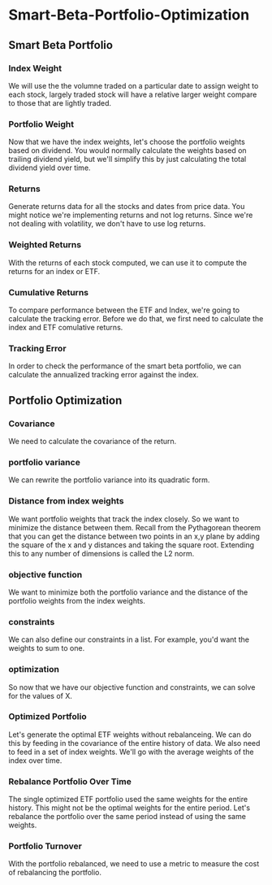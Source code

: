 # Smart-Beta-Portfolio-Optimization

## Smart Beta Portfolio 

### Index Weight 
We will use the the volumne traded on a particular date to assign weight to each stock, largely traded stock will have a relative larger weight compare 
to those that are lightly traded. 

### Portfolio Weight 
Now that we have the index weights, let's choose the portfolio weights based on dividend. You would normally calculate the weights based on 
trailing dividend yield, but we'll simplify this by just calculating the total dividend yield over time.

### Returns 
Generate returns data for all the stocks and dates from price data. You might notice we're implementing returns and not log returns. 
Since we're not dealing with volatility, we don't have to use log returns.

### Weighted Returns 
With the returns of each stock computed, we can use it to compute the returns for an index or ETF.

### Cumulative Returns 
To compare performance between the ETF and Index, we're going to calculate the tracking error. 
Before we do that, we first need to calculate the index and ETF comulative returns. 

### Tracking Error
In order to check the performance of the smart beta portfolio, we can calculate the annualized tracking error against the index. 


## Portfolio Optimization 

### Covariance
We need to calculate the covariance of the return. 

### portfolio variance
We can rewrite the portfolio variance into its quadratic form.

### Distance from index weights
We want portfolio weights that track the index closely.  So we want to minimize the distance between them.
Recall from the Pythagorean theorem that you can get the distance between two points in an x,y plane by adding 
the square of the x and y distances and taking the square root.  Extending this to any number of dimensions is called the L2 norm.

### objective function
We want to minimize both the portfolio variance and the distance of the portfolio weights from the index weights. 

### constraints
We can also define our constraints in a list.  For example, you'd want the weights to sum to one.

### optimization
So now that we have our objective function and constraints, we can solve for the values of X.

### Optimized Portfolio 
Let's generate the optimal ETF weights without rebalanceing. We can do this by feeding in the covariance of the entire history of data. 
We also need to feed in a set of index weights. We'll go with the average weights of the index over time.

### Rebalance Portfolio Over Time 
The single optimized ETF portfolio used the same weights for the entire history. This might not be the optimal weights for the entire period. 
Let's rebalance the portfolio over the same period instead of using the same weights.

### Portfolio Turnover 
With the portfolio rebalanced, we need to use a metric to measure the cost of rebalancing the portfolio. 
